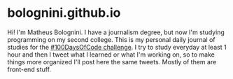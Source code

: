 # bolognini.github.io
Hi! I'm Matheus Bolognini. I have a journalism degree, but now I'm studying programming on my second college. This is my personal daily journal of studies for the [#100DaysOfCode challenge](http://www.100daysofcode.com/). I try to study everyday at least 1 hour and then I tweet what I learned or what I'm working on, so to make things more organized I'll post here the same tweets. Mostly of them are front-end stuff.
